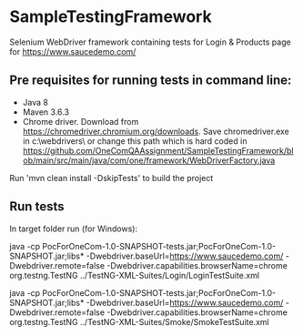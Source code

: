 # SampleTestingFramework

Selenium WebDriver framework containing tests for Login & Products page for
https://www.saucedemo.com/

## Pre requisites for running tests in command line:

- Java 8
- Maven 3.6.3
- Chrome driver. Download from https://chromedriver.chromium.org/downloads. Save chromedriver.exe in c:\webdrivers\ or
  change this path which is hard coded
  in https://github.com/OneComQAAssignment/SampleTestingFramework/blob/main/src/main/java/com/one/framework/WebDriverFactory.java

Run 'mvn clean install -DskipTests' to build the project

## Run tests

In target folder run (for Windows):

java -cp PocForOneCom-1.0-SNAPSHOT-tests.jar;PocForOneCom-1.0-SNAPSHOT.jar;libs\*
-Dwebdriver.baseUrl=https://www.saucedemo.com/ -Dwebdriver.remote=false -Dwebdriver.capabilities.browserName=chrome
org.testng.TestNG ../TestNG-XML-Suites/Login/LoginTestSuite.xml

java -cp PocForOneCom-1.0-SNAPSHOT-tests.jar;PocForOneCom-1.0-SNAPSHOT.jar;libs\*
-Dwebdriver.baseUrl=https://www.saucedemo.com/ -Dwebdriver.remote=false -Dwebdriver.capabilities.browserName=chrome
org.testng.TestNG ../TestNG-XML-Suites/Smoke/SmokeTestSuite.xml

